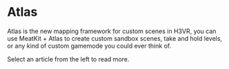 # Atlas
Atlas is the new mapping framework for custom scenes in H3VR, you can use MeatKit + Atlas
to create custom sandbox scenes, take and hold levels, or any kind of custom gamemode you
could ever think of.

Select an article from the left to read more.

